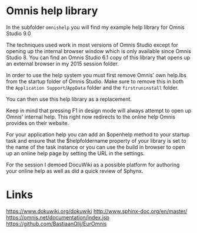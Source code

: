 Omnis help library
==================
In the subfolder ```omnishelp``` you will find my example help library for Omnis Studio 9.0

The techniques used work in most versions of Omnis Studio except for opening up the internal browser window which is only available since Omnis Studio 8. You can find an Omnis Studio 6.1 copy of this library that opens up an external browser in my 2015 session folder.

In order to use the help system you must first remove Omnis' own help.lbs from the startup folder of Omnis Studio. Make sure to remove this in both the ```Application Support```/```AppData``` folder and the ```firstruninstall``` folder. 

You can then use this help library as a replacement.

Keep in mind that pressing F1 in design mode will always attempt to open up Omnis' internal help. This right now redirects to the online help Omnis provides on their website.

For your application help you can add an $openhelp method to your startup task and ensure that the $helpfoldername property of your library is set to the name of the task instance or you can use the build in browser to open up an online help page by setting the URL in the settings.

For the session I demoed DocuWiki as a possible platform for authoring your online help as well as did a quick review of Sphynx.

Links
=====
https://www.dokuwiki.org/dokuwiki
http://www.sphinx-doc.org/en/master/
https://omnis.net/documentation/index.jsp
https://github.com/BastiaanOlij/EurOmnis


